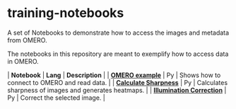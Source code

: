 # training-notebooks

 A set of Notebooks to demonstrate how to access the images and metadata from OMERO.

 The notebooks in this repository are meant to exemplify how to access data in OMERO.

 | **Notebook** | **Lang** | **Description** |
 | **[OMERO example](Python/OMEROHelloWolrdNotebook.ipynb)** | Py | Shows how to connect to OMERO and read data. |
 | **[Calculate Sharpness](Python/CalculateSharpness.ipynb)** | Py | Calculates sharpness of images and generates heatmaps. |
 | **[Illumination Correction](Python/CalculateSharpness.ipynb)** | Py | Correct the selected image. |
